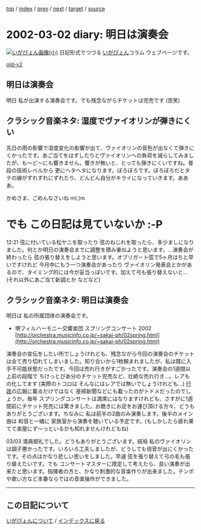 [top](https://igapyon.github.io/diary/) 
 / [index](https://igapyon.github.io/diary/2002/index.html) 
 / [prev](https://igapyon.github.io/diary/2002/ig020304.html) 
 / [next](https://igapyon.github.io/diary/2002/ig020301.html) 
 / [target](https://igapyon.github.io/diary/2002/ig020302.html) 
 / [source](https://github.com/igapyon/diary/blob/gh-pages/2002/ig020302.html.src.md) 

2002-03-02 diary: 明日は演奏会
=====================================================================================================
[![いがぴょん画像(小)](https://igapyon.github.io/diary/images/iga200306s.jpg "いがぴょん")](https://igapyon.github.io/diary/memo/memoigapyon.html) 日記形式でつづる [いがぴょん](https://igapyon.github.io/diary/memo/memoigapyon.html)コラム ウェブページです。

[old-v2](ig020302-orig.html)

## 明日は演奏会

明日 私が出演する演奏会です。でも残念ながらチケットは完売です (苦笑)


## クラシック音楽ネタ: 湿度でヴァイオリンが弾きにくい

先日の雨の影響で湿度変化の影響が出て、ヴァイオリンの音色が出なくて弾きにくかったです。あご当てをはずしたりとヴァイオリンへの負荷を減らしてみましたが、も～ど～にも響きません。響きが無いと、とっても弾きにくいですね。普段の技術レベルから 更にヘタヘタになります。ぼろぼろです。ぼろぼろだとタテの線がずれずれにずれたり、どんどん自分がキライになっていきます。あああ。

かめさま、ごめんなさいね m(_._)m
# でも この日記は見ていないか :-P

12:21 弦に付いている松ヤニを取ったり 弦のねじれを取ったら、多少ましになりました。何とか明日の演奏会までに調整を積み重ねようと思います。…演奏会が終わったら 弦の張り替えをしようと思います。オブリガート弦で5ヶ月はちと早いですけれど 今月中にもう一つ演奏会があったり ヴァイオリン発表会とかがあるので、タイミング的には今が妥当っぽいです。加えて弓も張り替えないと… (それ以外にあご当て新調とか などなど)

## クラシック音楽ネタ: 明日は演奏会

明日は 私の所属団体の演奏会です。

* 堺フィルハーモニー交響楽団 スプリングコンサート 2002
  [http://orchestra.musicinfo.co.jp/~sakai-ph/02spring.html](http://orchestra.musicinfo.co.jp/~sakai-ph/02spring.html)

演奏会の宣伝をしたい所でしょうけれども、残念ながら今回の演奏会のチケットは全て売り切れてしまいました。知り合いから1枚頼まれましたが、私は既に入手不可能状態だったです。今回は売れ行きがすごかったです。演奏会の1週間以上前の段階で ちけっとぴあ分のチケット完売など、壮絶な売れ行き…。レアもの化してます (実際のトコロは そんなにはレアでは無いでしょうけれども…) [行政](http://www.city.sakai.osaka.jp/)の広報に載るだけではなく 産経新聞などにも載ったのがトドメだったのでしょうか。毎年 スプリングコンサートは満席にはなりますけれども、さすがに1週間前にチケット完売には驚きました。お聴きにお足をお運び頂ける方々、どうもありがとうございます。ちなみに 私は前半の2曲のみ演奏します。後半のメイン曲は 和音と一緒に 家族室から演奏を聴いている予定です。(もしかしたら疲れ果てて楽屋にず～っといるかも知れませんけれどもね)

03/03 満員御礼でした。どうもありがとうございます。結局 私のヴァイオリンは調子悪かったです。いろいろ工夫しましたが、どうしても倍音が出にくかったです。その点はかなり悲しい思いをしました。早速 弦を張り替えて弓の毛も張り替えたいです。でも コンサートマスターに限定して考えたら、良い演奏が出来たと思います。指揮者の方と、かなり刺激的な音楽作りが出来ました。テンポや歌い方など本番ならではの音楽操作ができました。

----------------------------------------------------------------------------------------------------

## この日記について
[いがぴょんについて](https://igapyon.github.io/diary/memo/memoigapyon.html) / [インデックスに戻る](https://igapyon.github.io/diary/idxall.html)
